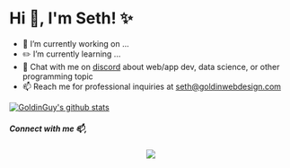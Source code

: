 # Hi 👋, I'm Seth! ✨

- 🔭 I’m currently working on ...
- ✏️ I’m currently learning ...
- 💬 Chat with me on [discord]() about web/app dev, data science, or other programming topic
- 📫 Reach me for professional inquiries at seth@goldinwebdesign.com

[![GoldinGuy's github stats](https://github-readme-stats.vercel.app/api?username=goldinguy)](https://github.com/anuraghazra/github-readme-stats)


<h5>Connect with me 📫,</h5>
<p align="center">
<a href="https://www.linkedin.com/in/seth-goldin-a3a46818b/" target="blank"><img src="https://img.shields.io/badge/linkedin-%230077B5.svg?&style=for-the-badge&logo=linkedin&logoColor=white" /></a>
